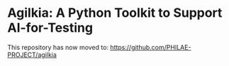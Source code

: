 # Agilkia: A Python Toolkit to Support AI-for-Testing

This repository has now moved to: https://github.com/PHILAE-PROJECT/agilkia


